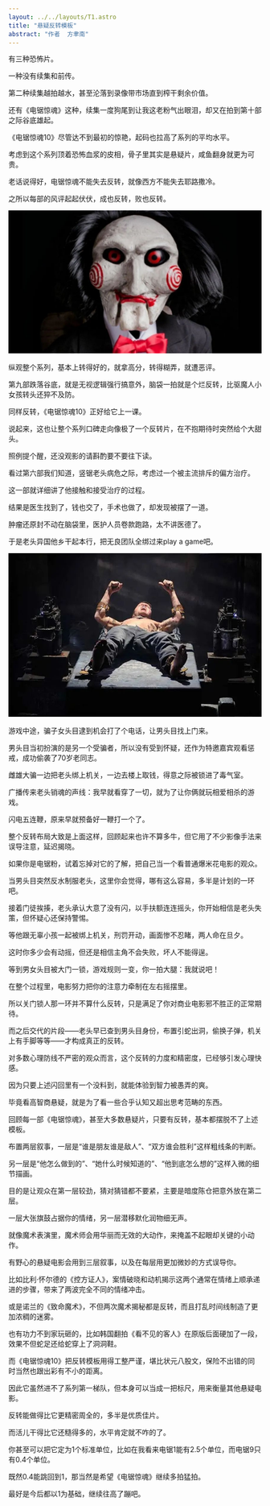 ```yaml
---
layout: ../../layouts/T1.astro
title: "悬疑反转模板"
abstract: "作者  方聿南"
---
```



有三种恐怖片。

一种没有续集和前传。

第二种续集越拍越水，甚至沦落到录像带市场直到榨干剩余价值。

还有《电锯惊魂》这种，续集一度狗尾到让我这老粉气出眼泪，却又在拍到第十部之际谷底雄起。

《电锯惊魂10》尽管达不到最初的惊艳，起码也拉高了系列的平均水平。

考虑到这个系列顶着恐怖血浆的皮相，骨子里其实是悬疑片，咸鱼翻身就更为可贵。

老话说得好，电锯惊魂不能失去反转，就像西方不能失去耶路撒冷。

之所以每部的风评起起伏伏，成也反转，败也反转。

![奥本](../../../public/101.jpg)

纵观整个系列，基本上转得好的，就拿高分，转得糊弄，就遭恶评。

第九部跌落谷底，就是无视逻辑强行搞意外，脑袋一拍就是个烂反转，比驱魔人小女孩转头还猝不及防。

同样反转，《电锯惊魂10》正好给它上一课。

说起来，这也让整个系列口碑走向像极了一个反转片，在不抱期待时突然给个大甜头。

照例提个醒，还没观影的请斟酌要不要往下读。

看过第六部我们知道，竖锯老头病危之际，考虑过一个被主流排斥的偏方治疗。

这一部就详细讲了他接触和接受治疗的过程。

结果是医生找到了，钱也交了，手术也做了，却发现被摆了一道。

肿瘤还原封不动在脑袋里，医护人员卷款跑路，太不讲医德了。

于是老头异国他乡干起本行，把无良团队全绑过来play a game吧。

![奥本](../../../public/102.jpg)

游戏中途，骗子女头目逮到机会打了个电话，让男头目找上门来。

男头目当初扮演的是另一个受骗者，所以没有受到怀疑，还作为特邀嘉宾观看惩戒，成功偷袭了70岁老同志。

雌雄大骗一边把老头绑上机关，一边去楼上取钱，得意之际被锁进了毒气室。

广播传来老头销魂的声线：我早就看穿了一切，就为了让你俩就玩相爱相杀的游戏。

闪电五连鞭，原来早就预备好一鞭打一个了。

整个反转布局大致是上面这样，回顾起来也许不算多牛，但它用了不少影像手法来误导注意，延迟揭晓。

如果你是电锯粉，试着忘掉对它的了解，把自己当一个看普通爆米花电影的观众。

当男头目突然反水制服老头，这里你会觉得，哪有这么容易，多半是计划的一环吧。

接着门徒挨揍，老头承认大意了没有闪，以手扶额连连摇头，你开始相信是老头失策，但怀疑心还保持警惕。

等他跟无辜小孩一起被绑上机关，刑罚开动，画面惨不忍睹，两人命在旦夕。

这时你多少会有动摇，但还是相信主角不会失败，坏人不能得逞。

等到男女头目被大门一锁，游戏规则一变，你一拍大腿：我就说吧！

在整个过程里，电影努力把你的注意力牵制在左右摇摆里。

所以关门锁人那一环并不算什么反转，只是满足了你对商业电影邪不胜正的正常期待。

而之后交代的片段——老头早已查到男头目身份，布置引蛇出洞，偷换子弹，机关上有手脚等等——才构成真正的反转。

对多数心理防线不严密的观众而言，这个反转的力度和精密度，已经够引发心理快感。

因为只要上述闪回里有一个没料到，就能体验到智力被愚弄的爽。

毕竟看高智商悬疑，就是为了看一些合乎认知又超出思考范畴的东西。

回顾每一部《电锯惊魂》，甚至大多数悬疑片，只要有反转，基本都摆脱不了上述模板。

布置两层叙事，一层是“谁是朋友谁是敌人”、“双方谁会胜利”这样粗线条的判断。

另一层是“他怎么做到的”、“她什么时候知道的”、“他到底怎么想的”这样入微的细节描画。

目的是让观众在第一层较劲，猜对猜错都不要紧，主要是暗度陈仓把意外放在第二层。

一层大张旗鼓占据你的情绪，另一层潜移默化润物细无声。

就像魔术表演里，魔术师会用华丽而无效的大动作，来掩盖不起眼却关键的小动作。

有野心的悬疑电影会用到三层叙事，以及在每层用更加微妙的方式误导你。

比如比利·怀尔德的《控方证人》，案情破晓和动机揭示这两个通常在情绪上顺承递进的步骤，带来了两波完全不同的情绪冲击。

或是诺兰的《致命魔术》，不但两次魔术揭秘都是反转，而且打乱时间线制造了更加浓稠的迷雾。

也有功力不到家玩砸的，比如韩国翻拍《看不见的客人》在原版后面硬加了一段，效果不但蛇足还给蛇穿上了洞洞鞋。

而《电锯惊魂10》把反转模板用得工整严谨，堪比状元八股文，保险不出错的同时当然也跟出彩有不小的距离。

因此它虽然进不了系列第一梯队，但本身可以当成一把标尺，用来衡量其他悬疑电影。

反转能做得比它更精密周全的，多半是优质佳片。

而活儿干得比它还糙得多的，水平肯定就不咋的了。

你甚至可以把它定为1个标准单位，比如在我看来电锯1能有2.5个单位，而电锯9只有0.4个单位。

既然0.4能跳回到1，那当然是希望《电锯惊魂》继续多拍猛拍。

最好是今后都以1为基础，继续往高了蹦吧。

